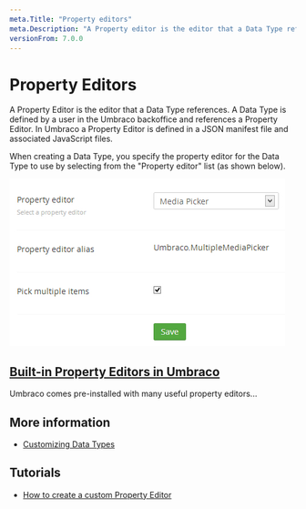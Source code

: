 ```yaml
---
meta.Title: "Property editors"
meta.Description: "A Property editor is the editor that a Data Type references, and it's defined in a JSON manifest file and an associated javascript file."
versionFrom: 7.0.0
---
```


# Property Editors

A Property Editor is the editor that a Data Type references. A Data Type is defined by a user in the Umbraco backoffice and references a Property Editor. In Umbraco a Property Editor is defined in a JSON manifest file and associated JavaScript files.

When creating a Data Type, you specify the property editor for the Data Type to use by selecting from the "Property editor" list (as shown below).

![Data Type Definition](Built-in-Property-Editors/Media-Picker/images/Media-Picker-DataType.jpg)

## [Built-in Property Editors in Umbraco](Built-in-Property-Editors/index.md)
Umbraco comes pre-installed with many useful property editors...

## More information
- [Customizing Data Types](../../Data/Data-Types/)

## Tutorials
- [How to create a custom Property Editor](../../../Tutorials/Creating-a-Property-Editor/)
